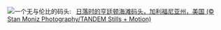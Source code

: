 ![](https://www.bing.com/th?id=OHR.HuntingtonBeach_ZH-CN0368691951_UHD.jpg&w=1000)一个无与伦比的码头:&nbsp;&ensp;[日落时的亨廷顿海滩码头，加利福尼亚州，美国 (© Stan Moniz Photography/TANDEM Stills + Motion)](https://www.bing.com/th?id=OHR.HuntingtonBeach_ZH-CN0368691951_UHD.jpg)
<br><br/>
